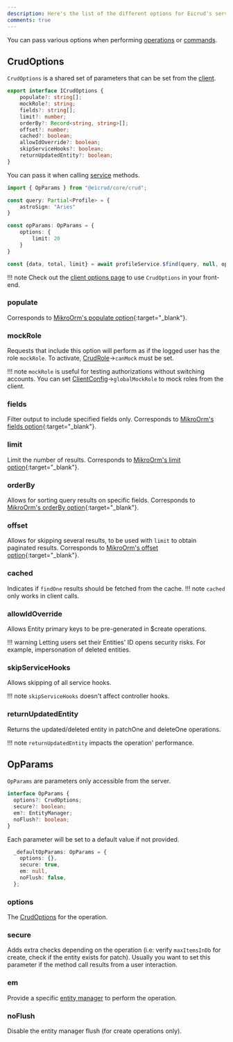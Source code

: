 ```yaml
---
description: Here's the list of the different options for Eicrud's service operations.
comments: true
---
```


You can pass various options when performing [operations](operations.md) or [commands](commands.md).

## CrudOptions
`CrudOptions` is a shared set of parameters that can be set from the [client](../client/setup.md).

```typescript
export interface ICrudOptions {
    populate?: string[];
    mockRole?: string;
    fields?: string[];
    limit?: number;
    orderBy?: Record<string, string>[];
    offset?: number;
    cached?: boolean;
    allowIdOverride?: boolean;
    skipServiceHooks?: boolean;
    returnUpdatedEntity?: boolean;
}
```

You can pass it when calling [service](./definition.md) methods.

```typescript
import { OpParams } from "@eicrud/core/crud";

const query: Partial<Profile> = {
    astroSign: "Aries"
}

const opParams: OpParams = {
    options: {
        limit: 20
    }
}

const {data, total, limit} = await profileService.$find(query, null, opParams);
``` 

!!! note
    Check out the [client options page](../client/options.md) to use `CrudOptions` in your front-end.

### populate
Corresponds to [MikroOrm's populate option](https://mikro-orm.io/docs/populating-relations){:target="_blank"}.

### mockRole
Requests that include this option will perform as if the logged user has the role `mockRole`. To activate, [CrudRole](../security/roles.md)->`canMock` must be set.

!!! note
    `mockRole` is useful for testing authorizations without switching accounts. You can set [ClientConfig](../client/setup.md)->`globalMockRole` to mock roles from the client.

### fields
Filter output to include specified fields only. Corresponds to [MikroOrm's fields option](https://mikro-orm.io/docs/entity-manager#partial-loading){:target="_blank"}.

### limit
Limit the number of results. Corresponds to [MikroOrm's limit option](https://mikro-orm.io/docs/entity-manager#fetching-paginated-results){:target="_blank"}.

### orderBy
Allows for sorting query results on specific fields. Corresponds to [MikroOrm's orderBy option](https://mikro-orm.io/api/core/interface/FindOptions#orderBy){:target="_blank"}.

### offset
Allows for skipping several results, to be used with `limit` to obtain paginated results. Corresponds to [MikroOrm's offset option](https://mikro-orm.io/docs/entity-manager#fetching-paginated-results){:target="_blank"}.

### cached
Indicates if `findOne` results should be fetched from the cache.
!!! note
    `cached` only works in client calls.

### allowIdOverride
Allows Entity primary keys to be pre-generated in $create operations.

!!! warning
     Letting users set their Entities' ID opens security risks. For example, impersonation of deleted entities.

### skipServiceHooks
Allows skipping of all service hooks.

!!! note 
    `skipServiceHooks` doesn't affect controller hooks.

### returnUpdatedEntity
Returns the updated/deleted entity in patchOne and deleteOne operations.
 
!!! note 
    `returnUpdatedEntity` impacts the operation' performance.

## OpParams

`OpParams` are parameters only accessible from the server. 

```typescript
interface OpParams {
  options?: CrudOptions;
  secure?: boolean;
  em?: EntityManager;
  noFlush?: boolean;
}
```
Each parameter will be set to a default value if not provided.
```typescript
  _defaultOpParams: OpParams = {
    options: {},
    secure: true,
    em: null,
    noFlush: false,
  };
```
### options
The [CrudOptions](#crudoptions) for the operation.

### secure
Adds extra checks depending on the operation (i.e: verify `maxItemsInDb` for create, check if the entity exists for patch). Usually you want to set this parameter if the method call results from a user interaction.

### em
Provide a specific [entity manager](https://mikro-orm.io/docs/entity-manager) to perform the operation.

### noFlush
Disable the entity manager flush (for create operations only). 

